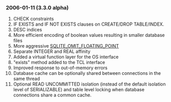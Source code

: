 ### 2006\-01\-11 (3\.3\.0 alpha)

1. CHECK constraints
2. IF EXISTS and IF NOT EXISTS clauses on CREATE/DROP TABLE/INDEX.
3. DESC indices
4. More efficient encoding of boolean values resulting in smaller database
files
5. More aggressive [SQLITE\_OMIT\_FLOATING\_POINT](compile.html#omit_floating_point)
6. Separate INTEGER and REAL affinity
7. Added a virtual function layer for the OS interface
8. "exists" method added to the TCL interface
9. Improved response to out\-of\-memory errors
10. Database cache can be optionally shared between connections
in the same thread
11. Optional READ UNCOMMITTED isolation (instead of the default
isolation level of SERIALIZABLE) and table level locking when
database connections share a common cache.




